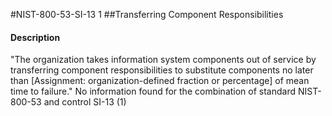 #NIST-800-53-SI-13 1
##Transferring Component Responsibilities
#### Description
"The organization takes information system components out of service by transferring component responsibilities to substitute components no later than [Assignment: organization-defined fraction or percentage] of mean time to failure."
No information found for the combination of standard NIST-800-53 and control SI-13 (1)
